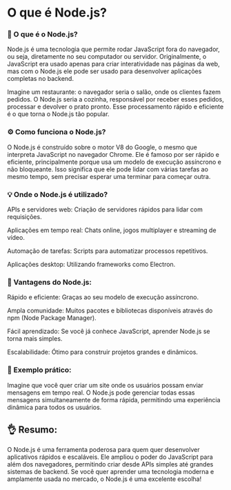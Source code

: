 # O que é Node.js?

### 🤔 O que é o Node.js?

Node.js é uma tecnologia que permite rodar JavaScript fora do navegador, ou seja, diretamente no seu computador ou servidor. Originalmente, o JavaScript era usado apenas para criar interatividade nas páginas da web, mas com o Node.js ele pode ser usado para desenvolver aplicações completas no backend.

Imagine um restaurante: o navegador seria o salão, onde os clientes fazem pedidos. O Node.js seria a cozinha, responsável por receber esses pedidos, processar e devolver o prato pronto. Esse processamento rápido e eficiente é o que torna o Node.js tão popular.

### ⚙️ Como funciona o Node.js?

O Node.js é construído sobre o motor V8 do Google, o mesmo que interpreta JavaScript no navegador Chrome. Ele é famoso por ser rápido e eficiente, principalmente porque usa um modelo de execução assíncrono e não bloqueante. Isso significa que ele pode lidar com várias tarefas ao mesmo tempo, sem precisar esperar uma terminar para começar outra.

### 💡 Onde o Node.js é utilizado?

APIs e servidores web: Criação de servidores rápidos para lidar com requisições.

Aplicações em tempo real: Chats online, jogos multiplayer e streaming de vídeo.

Automação de tarefas: Scripts para automatizar processos repetitivos.

Aplicações desktop: Utilizando frameworks como Electron.

### 🔧 Vantagens do Node.js:

Rápido e eficiente: Graças ao seu modelo de execução assíncrono.

Ampla comunidade: Muitos pacotes e bibliotecas disponíveis através do npm (Node Package Manager).

Fácil aprendizado: Se você já conhece JavaScript, aprender Node.js se torna mais simples.

Escalabilidade: Ótimo para construir projetos grandes e dinâmicos.

### 🚀 Exemplo prático:

Imagine que você quer criar um site onde os usuários possam enviar mensagens em tempo real. O Node.js pode gerenciar todas essas mensagens simultaneamente de forma rápida, permitindo uma experiência dinâmica para todos os usuários.

## 👌 Resumo:

O Node.js é uma ferramenta poderosa para quem quer desenvolver aplicativos rápidos e escaláveis. Ele ampliou o poder do JavaScript para além dos navegadores, permitindo criar desde APIs simples até grandes sistemas de backend. Se você quer aprender uma tecnologia moderna e amplamente usada no mercado, o Node.js é uma excelente escolha!
